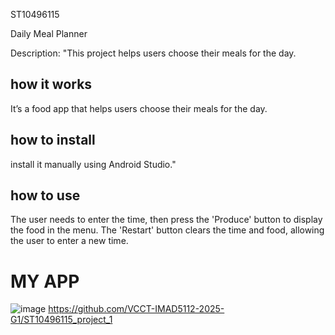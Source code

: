 ST10496115


Daily Meal Planner 

Description:
"This project helps users choose their meals for the day.


## how it works
It’s a food app that helps users choose their meals for the day.
## how to install
 install it manually using Android Studio."
## how to use
The user needs to enter the time, then press the 'Produce' button to display the food in the menu. The 'Restart' button clears the time and food, allowing the user to enter a new time.


# MY APP
![image](https://github.com/user-attachments/assets/e53750f0-86a3-48ac-8427-550a9da27c6b)
https://github.com/VCCT-IMAD5112-2025-G1/ST10496115_project_1
